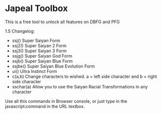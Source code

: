 # Japeal Toolbox
This is a free tool to unlock all features on DBFG and PFG

1.5 Changelog:
- ssj() Super Saiyan Form
- ssj2() Super Saiyan 2 Form
- ssj3() Super Saiyan 3 Form
- ssjg() Super Saiyan God Form
- ssjb() Super Saiyan Blue Form
- ssjbe() Super Saiyan Blue Evolution Form
- ui() Ultra Instinct Form
- c(a,b) Change characters to wished. a = left side character and b = right side character
- sschar(a) Allow you to use the Saiyan Racial Transformations in any character

Use all this commands in Browser console, or just type in the javascript:command in the URL textbox.
